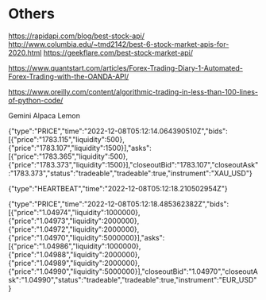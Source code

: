 # Others

https://rapidapi.com/blog/best-stock-api/
http://www.columbia.edu/~tmd2142/best-6-stock-market-apis-for-2020.html
https://geekflare.com/best-stock-market-api/

https://www.quantstart.com/articles/Forex-Trading-Diary-1-Automated-Forex-Trading-with-the-OANDA-API/


https://www.oreilly.com/content/algorithmic-trading-in-less-than-100-lines-of-python-code/

Gemini
Alpaca
Lemon


{"type":"PRICE","time":"2022-12-08T05:12:14.064390510Z","bids":[{"price":"1783.115","liquidity":500},{"price":"1783.107","liquidity":1500}],"asks":[{"price":"1783.365","liquidity":500},{"price":"1783.373","liquidity":1500}],"closeoutBid":"1783.107","closeoutAsk":"1783.373","status":"tradeable","tradeable":true,"instrument":"XAU_USD"}

{"type":"HEARTBEAT","time":"2022-12-08T05:12:18.210502954Z"}

{"type":"PRICE","time":"2022-12-08T05:12:18.485362382Z","bids":[{"price":"1.04974","liquidity":1000000},{"price":"1.04973","liquidity":2000000},{"price":"1.04972","liquidity":2000000},{"price":"1.04970","liquidity":5000000}],"asks":[{"price":"1.04986","liquidity":1000000},{"price":"1.04988","liquidity":2000000},{"price":"1.04989","liquidity":2000000},{"price":"1.04990","liquidity":5000000}],"closeoutBid":"1.04970","closeoutAsk":"1.04990","status":"tradeable","tradeable":true,"instrument":"EUR_USD"}
